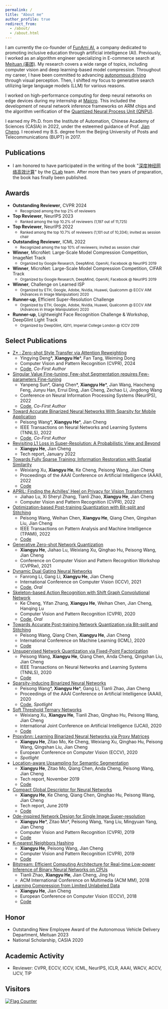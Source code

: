 ```yaml
---
permalink: /
title: "About me"
author_profile: true
redirect_from: 
  - /about/
  - /about.html
---
```


I am currently the co-founder of [FunAmi AI](https://funami.cn/#about), a company dedicated to promoting inclusive education through artificial intelligence (AI). Previously, I worked as an algorithm engineer specializing in E-commerce search at [Meituan (美团)](https://www.meituan.com/en-US/about-us). My research covers a wide range of topics, including computer vision and deep learning-based model compression. Throughout my career, I have been committed to advancing [autonomous driving](https://mad.meituan.com/) through visual perception. Then, I shifted my focus to generative search utilizing large language models (LLM) for various reasons.

I worked on high-performance computing for deep neural networks on edge devices during my internship at [Maicro](https://www.maicro.com/). This included the development of neural network inference frameworks on ARM chips and the algorithm verification of the [Quantized Neural Process Unit (QNPU)](http://www.semiinsights.com/s/foundry/33/36933.shtml).

I earned my Ph.D. from the Institute of Automation, Chinese Academy of Sciences (CASIA) in 2022, under the esteemed guidance of Prof. [Jian Cheng](https://people.ucas.ac.cn/~chengjian). I received my B.S. degree from the Beijing University of Posts and Telecommunications (BUPT) in 2017.

## Publications
- I am honored to have participated in the writing of the book "[深度神经网络高效计算](https://www.phei.com.cn/module/wap/sbookcd.jsp?goodid=65351)" by the [CLab](https://clab.ia.ac.cn/) team. After more than two years of preparation, the book has finally been published.

## Awards
- **Outstanding Reviewer**, CVPR 2024
  - <small>Recognized among the top 2% of reviewers</small>
- **Top Reviewer**, NeurIPS 2023
  - <small>Ranked among the top 10.2% of reviewers (1,197 out of 11,725)</small>
- **Top Reviewer**, NeurIPS 2022
  - <small>Ranked among the top 10.7% of reviewers (1,101 out of 10,334); invited as session chair</small>
- **Outstanding Reviewer**, ICML 2022
  - <small>Recognized among the top 10% of reviewers; invited as session chair</small>
- **Winner**, MicroNet: Large-Scale Model Compression Competition, ImageNet Track
  - <small>Organized by Google Research, DeepMind, OpenAI, Facebook @ NeurIPS 2019</small>
- **Winner**, MicroNet: Large-Scale Model Compression Competition, CIFAR Track
  - <small>Organized by Google Research, DeepMind, OpenAI, Facebook @ NeurIPS 2019</small>
- **Winner**, Challenge on Learned ISP
  - <small>Organized by ETH, Google, Adobe, Nvidia, Huawei, Qualcomm @ ECCV AIM (Advances in Image Manipulation) 2020</small>
- **Runner-up**, Efficient Super-Resolution Challenge
  - <small>Organized by ETH, Google, Adobe, Nvidia, Huawei, Qualcomm @ ECCV AIM (Advances in Image Manipulation) 2020</small>
- **Runner-up**, Lightweight Face Recognition Challenge & Workshop, DeepGlint Light Track
  - <small>Organized by DeepGlint, iQIYI, Imperial College London @ ICCV 2019</small>


## Select Publications
- [Z* : Zero-shot Style Transfer via Attention Reweighting](https://openaccess.thecvf.com/content/CVPR2024/papers/Deng_Z_Zero-shot_Style_Transfer_via_Attention_Reweighting_CVPR_2024_paper.pdf)
  - Yingying Deng\*, **Xiangyu He***, Fan Tang, Weiming Dong 
  - Computer Vision and Pattern Recognition (CVPR), 2024
  - [Code](https://github.com/HolmesShuan/Zero-shot-Style-Transfer-via-Attention-Rearrangement), *Co-First Author*
- [Singular Value Fine-tuning: Few-shot Segmentation requires Few-parameters Fine-tuning](https://proceedings.neurips.cc/paper_files/paper/2022/hash/f3bfbd65743e60c685a3845bd61ce15f-Abstract-Conference.html)
  - Yanpeng Sun\*, Qiang Chen\*, **Xiangyu He***, Jian Wang, Haocheng Feng, Junyu Han, Errui Ding, Jian Cheng, Zechao Li, Jingdong Wang
  - Conference on Neural Information Processing Systems (NeurIPS), 2022
  - [Code](https://github.com/syp2ysy/SVF), *Co-First Author*
- [Toward Accurate Binarized Neural Networks With Sparsity for Mobile Application](https://ieeexplore.ieee.org/abstract/document/9783458/)
  - Peisong Wang\*, **Xiangyu He***, Jian Cheng
  - IEEE Transactions on Neural Networks and Learning Systems (TNNLS), 2022
  - [Code](https://github.com/peiswang/SiBNN), *Co-First Author*
- [Revisiting L1 Loss in Super-Resolution: A Probabilistic View and Beyond](https://arxiv.org/abs/2201.10084)
  - **Xiangyu He**, Jian Cheng
  - Tech report, January 2022
- [Towards Fully Sparse Training: Information Restoration with Spatial Similarity](https://ojs.aaai.org/index.php/AAAI/article/view/20198)
  - Weixiang Xu, **Xiangyu He**, Ke Cheng, Peisong Wang, Jian Cheng
  - Proceedings of the AAAI Conference on Artificial Intelligence (AAAI), 2022
  - [Code](https://github.com/WeixiangXu/FST)
- [APRIL: Finding the Achilles' Heel on Privacy for Vision Transformers](http://openaccess.thecvf.com/content/CVPR2022/html/Lu_APRIL_Finding_the_Achilles_Heel_on_Privacy_for_Vision_Transformers_CVPR_2022_paper.html)
  - Jiahao Lu, Xi Sheryl Zhang, Tianli Zhao, **Xiangyu He**, Jian Cheng
  - Computer Vision and Pattern Recognition (CVPR), 2022
- [Optimization-based Post-training Quantization with Bit-split and Stitching](https://ieeexplore.ieee.org/abstract/document/9735379/)
  - Peisong Wang, Weihan Chen, **Xiangyu He**, Qiang Chen, Qingshan Liu, Jian Cheng
  - IEEE Transactions on Pattern Analysis and Machine Intelligence (TPAMI), 2022
  - [Code](https://github.com/peiswang/BitSplit)
- [Generative Zero-shot Network Quantization](http://openaccess.thecvf.com/content/CVPR2021W/ECV/html/He_Generative_Zero-Shot_Network_Quantization_CVPRW_2021_paper.html)
  - **Xiangyu He**, Jiahao Lu, Weixiang Xu, Qinghao Hu, Peisong Wang, Jian Cheng
  - Conference on Computer Vision and Pattern Recognition Workshop (CVPRw), 2021
- [Dynamic Dual Gating Neural Networks](http://openaccess.thecvf.com/content/ICCV2021/html/Li_Dynamic_Dual_Gating_Neural_Networks_ICCV_2021_paper.html)
  - Fanrong Li, Gang Li, **Xiangyu He**, Jian Cheng
  - International Conference on Computer Vision (ICCV), 2021
  - [Code](https://github.com/CAS-CLab/DGNet), *Oral*
- [Skeleton-based Action Recognition with Shift Graph Convolutional Network](http://openaccess.thecvf.com/content_CVPR_2020/html/Cheng_Skeleton-Based_Action_Recognition_With_Shift_Graph_Convolutional_Network_CVPR_2020_paper.html)
  - Ke Cheng, Yifan Zhang, **Xiangyu He**, Weihan Chen, Jian Cheng, Hanqing Lu
  - Computer Vision and Pattern Recognition (CVPR), 2020
  - [Code](https://github.com/kchengiva/Shift-GCN), *Oral*
- [Towards Accurate Post-training Network Quantization via Bit-split and Stitching](http://proceedings.mlr.press/v119/wang20c.html)
  - Peisong Wang, Qiang Chen, **Xiangyu He**, Jian Cheng
  - International Conference on Machine Learning (ICML), 2020
  - [Code](https://github.com/peiswang/BitSplit)
- [Unsupervised Network Quantization via Fixed-Point Factorization](https://ieeexplore.ieee.org/abstract/document/9147065/)
  - Peisong Wang, **Xiangyu He**, Qiang Chen, Anda Cheng, Qingshan Liu, Jian Cheng
  - IEEE Transactions on Neural Networks and Learning Systems (TNNLS), 2020
  - [Code](https://github.com/peiswang/FFN)
- [Sparsity-inducing Binarized Neural Networks](https://aaai.org/ojs/index.php/AAAI/article/view/6900)
  - Peisong Wang\*, **Xiangyu He***, Gang Li, Tianli Zhao, Jian Cheng
  - Proceedings of the AAAI Conference on Artificial Intelligence (AAAI), 2020
  - [Code](https://github.com/peiswang/SiBNN), *Spotlight*
- [Soft Threshold Ternary Networks](https://arxiv.org/abs/2204.01234)
  - Weixiang Xu, **Xiangyu He**, Tianli Zhao, Qinghao Hu, Peisong Wang, Jian Cheng
  - International Joint Conference on Artificial Intelligence (IJCAI), 2020
  - [Code](https://github.com/WeixiangXu/STTN)
- [Proxybnn: Learning Binarized Neural Networks via Proxy Matrices](https://link.springer.com/chapter/10.1007/978-3-030-58580-8_14)
  - **Xiangyu He**, Zitao Mo, Ke Cheng, Weixiang Xu, Qinghao Hu, Peisong Wang, Qingshan Liu, Jian Cheng
  - European Conference on Computer Vision (ECCV), 2020
  - *Spotlight*
- [Location-aware Upsampling for Semantic Segmentation](https://arxiv.org/abs/1911.05250)
  - **Xiangyu He**, Zitao Mo, Qiang Chen, Anda Cheng, Peisong Wang, Jian Cheng
  - Tech report, November 2019
  - [Code](https://github.com/HolmesShuan/Location-aware-Upsampling-for-Semantic-Segmentation)
- [Compact Global Descriptor for Neural Networks](https://arxiv.org/abs/1907.09665)
  - **Xiangyu He**, Ke Cheng, Qiang Chen, Qinghao Hu, Peisong Wang, Jian Cheng
  - Tech report, June 2019
  - [Code](https://github.com/HolmesShuan/Compact-Global-Descriptor)
- [Ode-inspired Network Design for Single Image Super-resolution](http://openaccess.thecvf.com/content_CVPR_2019/html/He_ODE-Inspired_Network_Design_for_Single_Image_Super-Resolution_CVPR_2019_paper.html)
  - **Xiangyu He***, Zitao Mo\*, Peisong Wang, Yang Liu, Mingyuan Yang, Jian Cheng 
  - Computer Vision and Pattern Recognition (CVPR), 2019
  - [Code](https://github.com/CAS-CLab/OISR-PyTorch)
- [K-nearest Neighbors Hashing](http://openaccess.thecvf.com/content_CVPR_2019/html/He_K-Nearest_Neighbors_Hashing_CVPR_2019_paper.html)
  - **Xiangyu He**, Peisong Wang, Jian Cheng
  - Computer Vision and Pattern Recognition (CVPR), 2019
  - [Code](https://github.com/CAS-CLab/K-Nearest-Neighbors-Hashing)
- [Bitstream: Efficient Computing Architecture for Real-time Low-power Inference of Binary Neural Networks on CPUs](https://dl.acm.org/doi/abs/10.1145/3240508.3240673)
  - Tianli Zhao, **Xiangyu He**, Jian Cheng, Jing Hu
  - ACM International Conference on Multimedia (ACM MM), 2018
- [Learning Compression from Limited Unlabeled Data](http://openaccess.thecvf.com/content_ECCV_2018/html/Xiangyu_He_Learning_Compression_from_ECCV_2018_paper.html)
  - **Xiangyu He**, Jian Cheng
  - European Conference on Computer Vision (ECCV), 2018
  - [Code](https://github.com/CAS-CLab/Label-free-Network-Compression)

## Honor
- Outstanding New Employee Award of the Autonomous Vehicle Delivery Department, Meituan 2023
- National Scholarship, CASIA 2020

## Academic Activity
- Reviewer: CVPR, ECCV, ICCV, ICML, NeurIPS, ICLR, AAAI, WACV, ACCV, IJCV, TIP

## Visitors
<a href="https://info.flagcounter.com/2mwo"><img src="https://s01.flagcounter.com/map/2mwo/size_m/txt_000000/border_CCCCCC/pageviews_1/viewers_0/flags_0/" alt="Flag Counter" border="0"></a>
